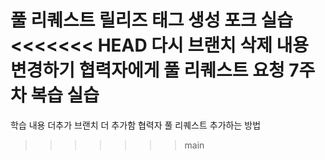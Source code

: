 풀 리퀘스트
릴리즈
태그 생성
포크 실습
<<<<<<< HEAD
다시 브랜치 삭제
내용 변경하기
협력자에게 풀 리퀘스트 요청
7주차 복습 실습
=======
학습 내용 더추가
브랜치 더 추가함
협력자 풀 리퀘스트 추가하는 방법
>>>>>>> main
